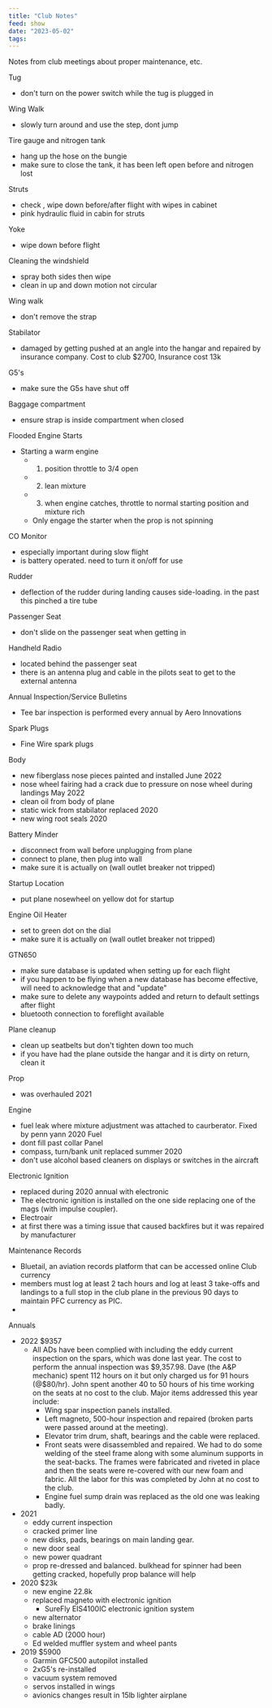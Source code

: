 ```yaml
---
title: "Club Notes"
feed: show
date: "2023-05-02"
tags: 
---
```

Notes from club meetings about proper maintenance, etc.

Tug
- don't turn on the power switch while the tug is plugged in

Wing Walk
- slowly turn around and use the step, dont jump

Tire gauge and nitrogen tank
- hang up the hose on the bungie
- make sure to close the tank, it has been left open before and nitrogen lost

Struts
- check , wipe down before/after flight with wipes in cabinet
- pink hydraulic fluid in cabin for struts

Yoke
- wipe down before flight

Cleaning the windshield
- spray both sides then wipe
- clean in up and down motion not circular

Wing walk
- don't remove the strap

Stabilator
- damaged by getting pushed at an angle into the hangar and repaired by insurance company. Cost to club $2700, Insurance cost 13k

G5's
- make sure the G5s have shut off

Baggage compartment
- ensure strap is inside compartment when closed

Flooded Engine Starts
- Starting a warm engine
	- 1. position throttle to 3/4 open
	- 2. lean mixture
	- 3. when engine catches, throttle to normal starting position and mixture rich
	- Only engage the starter when the prop is not spinning 

CO Monitor
- especially important during slow flight
- is battery operated. need to turn it on/off for use

Rudder
- deflection of the rudder during landing causes side-loading. in the past this pinched a tire tube

Passenger Seat
- don't slide on the passenger seat when getting in

Handheld Radio
- located behind the passenger seat
- there is an antenna plug and cable in the pilots seat to get to the external antenna

Annual Inspection/Service Bulletins
- Tee bar inspection is performed every annual by Aero Innovations

Spark Plugs
- Fine Wire spark plugs

Body
- new fiberglass nose pieces painted and installed June 2022
- nose wheel fairing had a crack due to pressure on nose wheel during landings May 2022
- clean oil from body of plane
- static wick from stabilator replaced 2020
- new wing root seals 2020

Battery Minder
- disconnect from wall before unplugging from plane
- connect to plane, then plug into wall
- make sure it is actually on (wall outlet breaker not tripped)

Startup Location
- put plane nosewheel on yellow dot for startup

Engine Oil Heater
- set to green dot on the dial
- make sure it is actually on (wall outlet breaker not tripped)

GTN650
- make sure database is updated when setting up for each flight
- if you happen to be flying when a new database has become effective, will need to acknowledge that and "update"
- make sure to delete any waypoints added and return to default settings after flight
- bluetooth connection to foreflight available

Plane cleanup
- clean up seatbelts but don't tighten down too much
- if you have had the plane outside the hangar and it is dirty on return, clean it

Prop
- was overhauled 2021

Engine
- fuel leak where mixture adjustment was attached to caurberator. Fixed by penn yann 2020
Fuel
- dont fill past collar
Panel
- compass, turn/bank unit replaced summer 2020
- don't use alcohol based cleaners on displays or switches in the aircraft

Electronic Ignition
- replaced during 2020 annual with electronic
- The electronic ignition is installed on the one side  replacing one of the mags (with impulse coupler).
- Electroair
- at first there was a timing issue that caused backfires but it was repaired by manufacturer

Maintenance Records
- Bluetail, an aviation records platform that can be accessed online
Club currency
- members must log at least 2 tach hours and log at least 3 take-offs and landings to a full stop in the club plane in the previous 90 days to maintain PFC currency  as PIC.
- 
Annuals
- 2022 $9357
	-  All ADs have been complied with including the eddy current  inspection on the spars, which was done last year. The cost to perform the annual  inspection was $9,357.98. Dave (the A&P mechanic) spent 112 hours on it but only  charged us for 91 hours (@$80/hr). John spent another 40 to 50 hours of his time  working on the seats at no cost to the club. Major items addressed this year include:  
		- Wing spar inspection panels installed.  
		- Left magneto, 500-hour inspection and repaired (broken parts were passed  around at the meeting).  
		- Elevator trim drum, shaft, bearings and the cable were replaced.  
		- Front seats were disassembled and repaired. We had to do some welding of the  steel frame along with some aluminum supports in the seat-backs. The frames  were fabricated and riveted in place and then the seats were re-covered with  our new foam and fabric. All the labor for this was completed by John at no cost  to the club.  
		- Engine fuel sump drain was replaced as the old one was leaking badly.
- 2021
	- eddy current inspection
	- cracked primer line
	- new disks, pads, bearings on main landing gear.
	- new door seal
	- new power quadrant
	- prop re-dressed and balanced. bulkhead for spinner had been getting cracked, hopefully prop balance will help
- 2020 $23k
	- new engine 22.8k
	- replaced magneto with electronic ignition
		- SureFly EIS4100IC electronic  ignition system
	- new alternator
	- brake linings
	- cable AD (2000 hour)
	- Ed welded muffler system and wheel pants
- 2019 $5900
	- Garmin GFC500 autopilot installed
	- 2xG5's re-installed
	- vacuum system removed
	- servos installed in wings
	- avionics changes result in 15lb lighter airplane